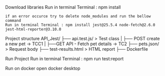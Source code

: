 Download libraries 
    Run in terminal Terminal : npm install

    if an error occurce try to delete node_modules and run the bellow command
    Run in terminal Terminal : npm install jest@25.5.4 node-fetch@2.6.0 jest-html-reporter@3.10.0

Project structure 
    API_Jest/
    ├── api.test.js/      > Test class
    |   ├── POST create a new pet   -> TCC1
    |   ├──GET API - Fetch pet details  -> TC2
    ├── pets.json/        > Request body
    ├── test-results.html > HTML report 
    ├── Dockerfile

Run Project 
     Run in terminal Terminal : npm run test:report

Run on docker 
    open docker desktop
    